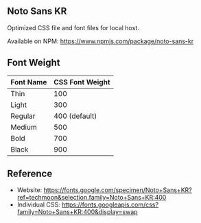 ## Noto Sans KR

Optimized CSS file and font files for local host.

Available on NPM: https://www.npmjs.com/package/noto-sans-kr


## Font Weight

| Font Name | CSS Font Weight |
|---|---|
| Thin | 100 |
| Light | 300 |
| Regular | 400 (default) |
| Medium | 500 |
| Bold | 700 |
| Black | 900 |


## Reference

- Website: https://fonts.google.com/specimen/Noto+Sans+KR?ref=techmoon&selection.family=Noto+Sans+KR:400
- Individual CSS: https://fonts.googleapis.com/css?family=Noto+Sans+KR:400&display=swap

